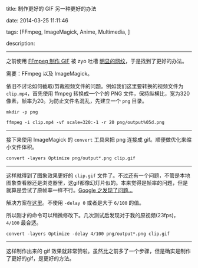 title: 制作更好的 GIF 另一种更好的办法

date: 2014-03-25 11:11:46

tags: [FFmpeg, ImageMagick, Anime, Multimedia, ]

description: 

---
之前使用 [FFmpeg 制作 GIF](http://blog.phoenixlzx.com/2014/02/19/make-gif-with-ffmpeg/) 被 zyo 吐槽 [明显的网纹](https://plus.google.com/107142103119739092775/posts/asBTCqCnP9A)，于是找到了更好的办法。

需要：FFmpeg 以及 ImageMagick。

依旧不讨论如何截取/剪裁视频文件的问题。例如我们这里要转换的视频文件为 `clip.mp4`，首先使用 ffmpeg 转换成一个个的 PNG 文件，保持纵横比，宽为320像素，帧率为20。为防止文件名混乱，先建立一个 `png` 目录。
    
    
    mkdir -p png
    
    ffmpeg -i clip.mp4 -vf scale=320:-1 -r 20 png/output%05d.png  
  
---  
  
接下来使用 ImageMagick 的 `convert` 工具来把 png 连接成 gif。顺便做优化来缩小文件体积。
    
    
    convert -layers Optimize png/output*.png clip.gif  
  
---  
  
这样就得到了图象效果更好的 `clip.gif` 文件了。不过还有一个问题，不管是本地图象查看器还是浏览器里，这gif都像幻灯片似的。本来觉得是帧率的问题，但是就算是尝试了原帧率一样不行。[Google 之发现了问题…](http://superuser.com/questions/569924/why-is-the-gif-i-created-so-slow)

解决方案在[这里](http://humpy77.deviantart.com/journal/Frame-Delay-Times-for-Animated-GIFs-214150546)。不使用 `-delay 0` 或者是大于 `6/100` 的值。

所以刚才的命令可以稍微修改下。几次测试后发现对于我的原视频(23fps)，`4/100` 最合适。
    
    
    convert -layers Optimize -delay 4/100 png/output*.png clip.gif  
  
---  
  
这样制作出来的 gif 效果就非常赞啦。虽然比之前多了一个步骤，但是确实是制作了更好的gif，是更好的方法。
